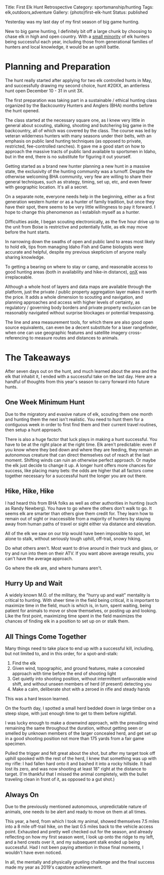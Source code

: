 Title: First Elk Hunt Retrospective
Category: sportsmanship/hunting
Tags: elk,outdoors,adventure
Gallery: {photo}first-elk-hunt
Status: published

Yesterday was my last day of my first season of big game hunting. 

New to big game hunting, I definitely bit off a large chunk by choosing to chase elk in high and open country. With a [small minority](https://idfg.idaho.gov/ifwis/huntplanner/stats/?season=controlled&game=elk&yr=2018) of elk hunters being successful each year, including those from generational families of hunters and local knowledge, it would be an uphill battle. 

# Planning and Preparation

The hunt really started after applying for two elk controlled hunts in May, and successfully drawing my second choice, hunt #20XX, an antlerless hunt open December 10 - 31 in unit 3X. 

The first preparation was taking part in a sustainable / ethical hunting class organized by the Backcountry Hunters and Anglers (BHA) months before the hunt opened.

The class started at the necessary square one, as I knew very little in general about scouting, stalking, shooting and butchering big game in the backcountry, all of which was covered by the class. The course was led by veteran wilderness hunters with many seasons under their belts, with an emphasis on public land hunting techniques (as opposed to private, restricted, fee-controlled ranches). It gave me a good start on how to approach the massive tracts of public land available to sportsmen in Idaho, but in the end, there is no substitute for figuring it out yourself.
  
Getting started as a brand new hunter planning a new hunt in a massive state, the exclusivity of the hunting community was a turnoff. Despite the otherwise welcoming BHA community, very few are willing to share their general techniques, such as strategy, timing, set up, etc, and even fewer with geographic location. It's all a secret. 

On a separate note, everyone needs help in the beginning, either as a first generation western hunter or as a hunter of family tradition, but once they have their spot, there seems to be very little willingness to pay it forward. I hope to change this phenomenon as I establish myself as a hunter. 

Difficulties aside, I began scouting electronically, as the five hour drive up to the unit from Boise is restrictive and potentially futile, as elk may move before the hunt starts. 

In narrowing down the swaths of open and public land to areas most likely to hold elk, tips from managing Idaho Fish and Game biologists were accurate and helpful, despite my previous skepticism of anyone really sharing knowledge.

To getting a bearing on where to stay or camp, and reasonable access to good hunting areas (both in availability and hike-in distance), [onX](https://onxmaps.com) was irreplaceable.

Although a whole host of layers and data maps are available through the platform, just the private / public property aggregation layer makes it worth the price. It adds a whole dimension to scouting and navigation, and planning approaches and access with higher levels of certainty, as regulatory / governing body borders and private property exclusion can be reasonably navigated without surprise blockages or potential trespassing. 

The line and area measurement tools, for which there are also good open source equivalents, can even be a decent substitute for a laser rangefinder, when one can use geographic features and satellite imagery cross-referencing to measure routes and distances to animals. 

# The Takeaways

After seven days out on the hunt, and much learned about the area and the elk that inhabit it, I ended with a successful take on the last day. Here are a handful of thoughts from this year's season to carry forward into future hunts.

## One Week Minimum Hunt

Due to the migratory and evasive nature of elk, scouting them one month and hunting them the next isn't realistic. You need to hunt them for a contiguous week in order to first find them and their current travel routines, then setup a hunt approach. 

There is also a huge factor that luck plays in making a hunt successful. You have to be at the right place at the right time. Elk aren't predictable: even if you know where they bed down and where they are feeding, they remain an autonomous creature that can direct themselves out of reach at the last moment. Shifting winds can ruin an otherwise perfect approach. Or maybe the elk just decide to change it up. A longer hunt offers more chances for success, like placing many bets: the odds are higher that all factors come together necessary for a successful hunt the longer you are out there. 

## Hike, Hike, Hike
 
I had heard this from BHA folks as well as other authorities in hunting (such as Randy Newberg). You have to go where the others don't walk to go. It seems elk are smarter than others give them credit for. They learn how to remain out of sight or inaccessible from a majority of hunters by staying away from human paths of travel or sight either via distance and elevation. 

All of the elk we saw on our trip would have been impossible to spot, let alone to stalk, without seriously tough uphill, off-trail, snowy hiking. 

Do what others aren't. Most want to drive around in their truck and glass, or try and run into them on their ATV. If you want above average results, you can't have the average approach.

Go where the elk are, and where humans aren't. 

## Hurry Up and Wait

A widely known M.O. of the military, the "hurry up and wait" mentality is critical to hunting. With sheer time in the field being critical, it is important to maximize time in the field, much is which is, in turn, spent waiting, being patient for animals to move or show themselves, or posting up and looking. Like the first point, maximizing time spent in the field maximizes the chances of finding elk in a position to set up on or stalk them.

## All Things Come Together

Many things need to take place to end up with a successful kill, including, but not limited to, and in this order, for a spot-and-stalk:

1. Find the elk
2. Given wind, topographic, and ground features, make a concealed approach with time before the end of shooting light
3. Get quietly into shooting position, without intermittent unfavorable wind shift, and without unseen members of herd (if present) detecting you
4. Make a calm, deliberate shot with a zeroed in rifle and steady hands

This was a hard lesson learned. 

On the fourth day, I spotted a small herd bedded down in large timber on a steep slope, with just enough time to get to them before nightfall. 

I was lucky enough to make a downwind approach, with the prevailing wind remaining the same throughout the duration, without getting seen or smelled by unknown members of the larger concealed herd, and get set up in a good shooting position not more than 175 yards from a fair game specimen. 

Pulled the trigger and felt great about the shot, but after my target took off uphill spooked with the rest of the herd, I knew that something was up with my rifle: I had fallen hard onto it and bashed it into a rocky hillside. It had lost its zero, and was now shooting at least 18" right at the distance to target. (I'm thankful that I missed the animal completely, with the bullet traveling clean in front of it, as opposed to a gut shot.)

## Always On

Due to the previously mentioned autonomous, unpredictable nature of animals, one needs to be alert and ready to move on them at all times. 

This year, a herd, from which I took my animal, showed themselves 7.5 miles into a 8 mile off-trail hike, on the last 0.5 miles back to the vehicle access point. Exhausted and pretty well checked out for the season, and already reflecting on how my first season went, I look up onto the ridge to my left, and a herd crests over it, and my subsequent stalk ended up being successful. Had I not been paying attention in those final moments, I wouldn't have even noticed. 

In all, the mentally and physically grueling challenge and the final success made my year as 2019's capstone achievement.  



 












